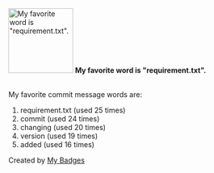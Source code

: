 <img src="https://my-badges.github.io/my-badges/favorite-word.png" alt="My favorite word is &quot;requirement.txt&quot;." title="My favorite word is &quot;requirement.txt&quot;." width="128">
<strong>My favorite word is &quot;requirement.txt&quot;.</strong>
<br><br>

My favorite commit message words are:

1. requirement.txt (used 25 times)
2. commit (used 24 times)
3. changing (used 20 times)
4. version (used 19 times)
5. added (used 16 times)


Created by <a href="https://github.com/my-badges/my-badges">My Badges</a>